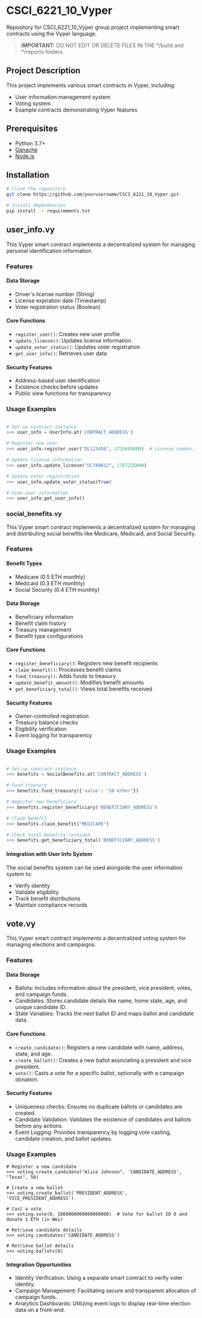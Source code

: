 # CSCI_6221_10_Vyper

Repository for CSCI_6221_10_Vyper group project implementing smart contracts using the Vyper language.

> **IMPORTANT:** DO NOT EDIT OR DELETE FILES IN THE */build and */reports folders. 

## Project Description

This project implements various smart contracts in Vyper, including:
- User information management system
- Voting system
- Example contracts demonstrating Vyper features

## Prerequisites

- Python 3.7+
- [Ganache](https://trufflesuite.com/ganache/)
- [Node.js](https://nodejs.org/)

## Installation

```bash
# Clone the repository
git clone https://github.com/yourusername/CSCI_6221_10_Vyper.git

# Install dependencies
pip install -r requirements.txt

```

## user_info.vy 

This Vyper smart contract implements a decentralized system for managing personal identification information.

### Features

#### Data Storage
- Driver's license number (String)
- License expiration date (Timestamp)
- Voter registration status (Boolean)

#### Core Functions
- `register_user()`: Creates new user profile
- `update_license()`: Updates license information
- `update_voter_status()`: Updates voter registration
- `get_user_info()`: Retrieves user data

#### Security Features
- Address-based user identification 
- Existence checks before updates
- Public view functions for transparency

### Usage Examples

```python

# Set up contract instance
>>> user_info = UserInfo.at('CONTRACT_ADDRESS')

# Register new user
>>> user_info.register_user("DL123456", 1735689600)  # License number, expiration timestamp

# Update license information
>>> user_info.update_license("DL789012", 1767225600)

# Update voter registration
>>> user_info.update_voter_status(True)

# View user information
>>> user_info.get_user_info()

```

### social_benefits.vy

This Vyper smart contract implements a decentralized system for managing and distributing social benefits like Medicare, Medicaid, and Social Security.

### Features

#### Benefit Types
- Medicare (0.5 ETH monthly)
- Medicaid (0.3 ETH monthly)
- Social Security (0.4 ETH monthly)

#### Data Storage
- Beneficiary information
- Benefit claim history
- Treasury management
- Benefit type configurations

#### Core Functions
- `register_beneficiary()`: Registers new benefit recipients
- `claim_benefit()`: Processes benefit claims
- `fund_treasury()`: Adds funds to treasury
- `update_benefit_amount()`: Modifies benefit amounts
- `get_beneficiary_total()`: Views total benefits received

#### Security Features
- Owner-controlled registration
- Treasury balance checks
- Eligibility verification
- Event logging for transparency

### Usage Examples

```python

# Set up contract instance
>>> benefits = SocialBenefits.at('CONTRACT_ADDRESS')

# Fund treasury
>>> benefits.fund_treasury({'value': "10 ether"})

# Register new beneficiary
>>> benefits.register_beneficiary('BENEFICIARY_ADDRESS')

# Claim benefit
>>> benefits.claim_benefit("MEDICARE")

# Check total benefits received
>>> benefits.get_beneficiary_total('BENEFICIARY_ADDRESS')
```

#### Integration with User Info System
The social benefits system can be used alongside the user information system to:
- Verify identity
- Validate eligibility
- Track benefit distributions
- Maintain compliance records

## vote.vy

This Vyper smart contract implements a decentralized voting system for managing elections and campaigns.

### Features

#### Data Storage
- Ballots: Includes information about the president, vice president, votes, and campaign funds.
- Candidates: Stores candidate details like name, home state, age, and unique candidate ID.
- State Variables: Tracks the next ballot ID and maps ballot and candidate data.

#### Core Functions
- `create_candidate()`: Registers a new candidate with name, address, state, and age.
- `create_ballot()`: Creates a new ballot associating a president and vice president.
- `vote()`: Casts a vote for a specific ballot, optionally with a campaign donation.

#### Security Features 
- Uniqueness checks: Ensures no duplicate ballots or candidates are created.
- Candidate Validation: Validates the existence of candidates and ballots before any actions.
- Event Logging: Provides transparency by logging vote casting, candidate creation, and ballot updates.

### Usage Examples

```
# Register a new candidate  
>>> voting.create_candidate("Alice Johnson", 'CANDIDATE_ADDRESS', "Texas", 50)  

# Create a new ballot  
>>> voting.create_ballot('PRESIDENT_ADDRESS', 'VICE_PRESIDENT_ADDRESS')  

# Cast a vote  
>>> voting.vote(0, 1000000000000000000)  # Vote for ballot ID 0 and donate 1 ETH (in Wei)  

# Retrieve candidate details  
>>> voting.candidates('CANDIDATE_ADDRESS')  

# Retrieve ballot details  
>>> voting.ballots(0)  
```
#### Integration Opportunities
- Identity Verification: Using a separate smart contract to verify voter identity.
- Campaign Management: Facilitating secure and transparent allocation of campaign funds.
- Analytics Dashboards: Utilizing event logs to display real-time election data on a front-end.







